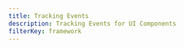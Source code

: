 ```yaml
---
title: Tracking Events
description: Tracking Events for UI Components
filterKey: framework
---
```


<inline-fragment framework="react" src="~/ui-legacy/storage/fragments/react/tracking-events.md"></inline-fragment> <inline-fragment framework="react-native" src="~/ui-legacy/storage/fragments/react-native/tracking-events.md"></inline-fragment>
